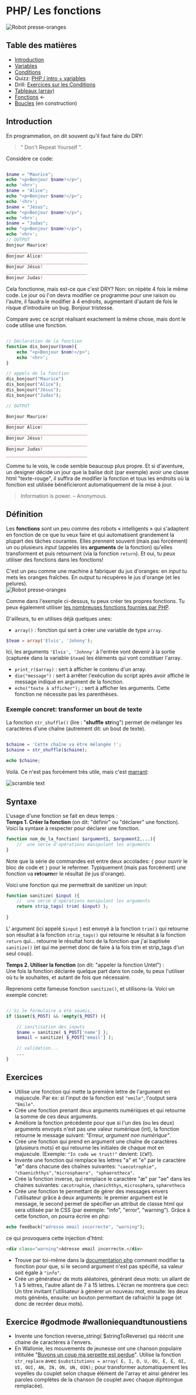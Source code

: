 # PHP/ Les fonctions

![Robot presse-oranges](http://ecx.images-amazon.com/images/I/51g-YUKLUoL.jpg)


## Table des matières

- [Introduction](php-introduction.md)  
- [Variables](php-variables.md)  
- [Conditions](php-conditions.md) 
- Quizz: [PHP / intro + variables](../../Quizz/PHP/php-base-1.md)
- Drill: [Exercices sur les Conditions](php-exercices-conditions.md) 
- [Tableaux (array)](php-array.md)
- [Fonctions](php-fonctions.md)   ←  
- [Boucles](php-boucles.md) (en construction)

## Introduction

En programmation, on dit souvent qu'il faut faire du DRY: 
> " Don't Repeat Yourself ".

Considère ce code:

```php 

$name = "Maurice";
echo "<p>Bonjour $name!</p>";
echo '<hr>';
$name = "Alice";
echo "<p>Bonjour $name!</p>";
echo '<hr>';
$name = "Jésus";
echo "<p>Bonjour $name!</p>";
echo '<hr>';
$name = "Judas";
echo "<p>Bonjour $name!</p>";
echo '<hr>';
// OUTPUT
Bonjour Maurice!
_______________________________
Bonjour Alice!
_______________________________
Bonjour Jésus!
_______________________________
Bonjour Judas!
```

Cela fonctionne, mais est-ce que c'est DRY? Non: on répète 4 fois le même code. Le jour où l'on devra modifier ce programme pour une raison ou l'autre, il faudra le modifier à 4 endroits, augmentant d'autant de fois le risque d'introduire un bug. Bonjour tristesse.

Compare avec ce script réalisant exactement la même chose, mais dont le code utilise une fonction.

```php

// Déclaration de la fonction
function dis_bonjour($nom){
	echo "<p>Bonjour $nom!</p>";
	echo '<hr>';
}

// appels de la fonction 
dis_bonjour("Maurice")
dis_bonjour("Alice");
dis_bonjour("Jésus");
dis_bonjour("Judas");

// OUTPUT

Bonjour Maurice!
_______________________________
Bonjour Alice!
_______________________________
Bonjour Jésus!
_______________________________
Bonjour Judas!
_______________________________
```

Comme tu le vois, le code semble beaucoup plus propre. Et si d'aventure, un designer décide un jour que la balise  doit (par exemple) avoir une classe html "texte-rouge", il suffira de modifier la fonction et tous les endroits où la fonction est utilisée bénéficieront automatiquement de la mise à jour.
> Information is power. – Anonymous.

## Définition 
Les **fonctions** sont un peu comme des robots « intelligents » qui s'adaptent en fonction de ce que tu veux faire et qui automatisent grandement la plupart des tâches courantes. Elles prennent souvent (mais pas forcément) un ou plusieurs *input* (appelés les **arguments** de la fonction) qu'elles transforment et puis retournent (via la fonction `return`). Et oui, tu peux utiliser des fonctions dans les fonctions!

C'est un peu comme une machine à fabriquer du jus d'oranges: en *input* tu mets les oranges fraîches. En *output* tu récupères le jus d'orange (et les pelures).  
![Robot presse-oranges](http://ecx.images-amazon.com/images/I/51g-YUKLUoL.jpg)

Comme dans l'exemple ci-dessus, tu peux créer tes propres fonctions. Tu peux également utiliser [les nombreuses fonctions fournies par PHP](http://php.net/manual/fr/funcref.php).  

D'ailleurs, tu en utilises déjà quelques unes:  
- `array()` : fonction qui sert à créer une variable de type `array`.  

```php 
$team = array('Elvis', 'Johnny');   
```  
Ici, les arguments `'Elvis', 'Johnny'` à l'entrée vont devenir à la sortie (capturée dans la variable `$team`) les éléments qui vont constituer l'array.
 
- `print_r($array)` : sert à afficher le contenu d'un array.  
- `die("message")` : sert à arrêter l'exécution du script après avoir affiché le message indiqué en argument de la fonction. 
- `echo("texte à afficher");` : sert à afficher les arguments. Cette fonction ne nécessite pas les parenthèses. 

### Exemple concret: transformer un bout de texte

La fonction `str_shuffle()` (lire : "**shuffle** **str**ing") permet de mélanger les caractères d'une chaîne (autrement dit: un bout de texte).

```php

$chaine = 'Cette chaîne va être mélangée !';
$chaine = str_shuffle($chaine);
 
echo $chaine;
```

Voilà. Ce n'est pas forcément très utile, mais c'est [marrant](http://www.my-os.net/blog/index.php?2006/05/20/410-ordre-de-lecture):

![scramble text](http://www.my-os.net/blog/images/2006%20mai/lecture.jpg)

## Syntaxe

L'usage d'une fonction se fait en deux temps :  
**Temps 1. Créer la fonction** (on dit: "définir" ou "déclarer" une fonction). Voici la syntaxe à respecter pour déclarer une fonction.  

```php 
function nom_de_la_fonction( $argument1, $argument2,...){
	//	une série d'opérations manipulant les arguments
}
```  

Note que la série de commandes est entre deux accolades: `{` pour ouvrir le bloc de code et `}` pour le refermer.  Typiquement (mais pas forcément) une fonction va **ret**o**urn**er le résultat (le jus d'orange).  

Voici une fonction qui me permettrait de sanitizer un input:

```php 
function sanitize( $input ){
	//	une série d'opérations manipulant les arguments
	return strip_tags( trim( $input) );
	
}
```  
L' argument (ici appelé `$input` ) est envoyé à la fonction `trim()` qui retourne son résultat à la fonction `strip_tags()` qui retourne le résultat à la fonction `return`  qui... retourne le résultat hors de la fonction que j'ai baptisée `sanitize()` (et qui me permet donc de faire à la fois trim et strip_tags d'un seul coup).


**Temps 2. Utiliser la fonction** (on dit: "appeler la fonction Untel") :  
Une fois la fonction déclarée quelque part dans ton code, tu peux l'utiliser où tu le souhaites, et autant de fois que nécessaire.

Reprenons cette fameuse fonction `sanitize()`, et utilisons-la. Voici un exemple concret:

```php

// Si le formulaire a été soumis...
if (isset($_POST) && !empty($_POST) ){

	// sanitisation des inputs
	$name = sanitize( $_POST['name'] );
	$email = sanitize( $_POST['email'] );

	// validation...
	...
}
```

## Exercices
- Utilise une fonction qui mette la première lettre de l'argument en majuscule.  Par ex: si l'input de la fonction est `"emile"`, l'output sera `"Emile"`.
- Crée une fonction prenant deux arguments numériques et qui retourne la somme de ces deux arguments.
- Améliore la fonction précédente pour que si l'un des (ou les deux) arguments envoyés n'est pas une valeur numérique (int), la fonction retourne le message suivant: *"Erreur, argument non numérique"*.
- Crée une fonction qui prend en argument une chaîne de caractères (plusieurs mots) et qui retourne les initiales de chaque mot en majuscule. (Exemple: `"In code we trust!"` devient: `ICWT`).
- Invente une fonction qui remplace les lettres "a" et "e" par le caractère "æ" dans chacune des chaînes suivantes: `"caecotrophie", "chaenichthys","microsphaera", "sphaerotheca"`.
- Crée la fonction inverse, qui remplace le caractère "æ" par "ae" dans les chaines suivantes: `cæcotrophie`, `chænichthys`, `microsphæra`, `sphærotheca`
- Crée une fonction te permettant de gérer des messages envers l'utilisateur grâce à deux arguments: le premier argument est le message, le second permet de spécifier un attribut de classe html qui sera utilisée par le CSS (par exemple: "info", "error", "warning"). Grâce à cette fonction, on pourra écrire en php:  

```php 
echo feedback("adresse email incorrecte", "warning");
```
 ce qui provoquera cette injection d'html:  
 
 ```html
 <div class="warning">Adresse email incorrecte.</div>
 ```
 
 - Trouve par toi-même dans la [documentation php](http://php.net/manual/fr/functions.arguments.php) comment modifier ta fonction pour que, si le second argument n'est pas spécifié, sa valeur soit égale à `"info"`.
 - Crée un générateur de mots aléatoires, générant deux mots: un allant de 1 à 5 lettres, l'autre allant de 7 à 15 lettres. L'écran ne montrera que ceci: Un titre invitant l'utilisateur à générer un nouveau mot, ensuite: les deux mots générés, ensuite: un bouton permettant de rafraichir la page (et donc de recréer deux mots).

## Exercice #godmode #walloniequandtunoustiens
- Invente une fonction reverse_string( $stringToReverse) qui réécrit une chaine de caractères à l'envers.
- En Wallonie, les mouvements de jeunesse ont une chanson populaire intitulée "[Buvons un coup ma serpette est perdue](http://www.mamalisa.com/?t=fs&p=1797)".  Utilise la fonction `str_replace` avec  `$substitutions = array( E, I, O, U, OU, É, È, OI, UI, OUI, AN, IN, ON, UN, OIN);` pour transformer automatiquement les voyelles du couplet selon chaque élément de l'array et ainsi générer les paroles complètes de la chanson (le couplet avec chaque diphtongue remplacée). 
